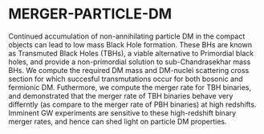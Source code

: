 # MERGER-PARTICLE-DM
Continued accumulation of non-annihilating particle DM in the compact objects can lead to low mass Black Hole formation. These BHs are known as Transmuted Black Holes (TBHs), a viable alternative to Primordial black holes, and provide a non-primordial solution to sub-Chandrasekhar mass BHs. We compute the required DM mass and DM-nuclei scattering cross section for which succesful transmutations occur for both bosonic and fermionic DM.
Futhermore, we compute the merger rate for TBH binaries, and demonstrated that the merger rate of TBH binaries behave very differntly (as compare to the merger rate of PBH binaries) at high redshifts. Imminent GW experiments are sensitive to these high-redshift binary merger rates, and hence can shed light on particle DM properties.
